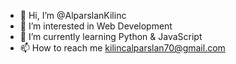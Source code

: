 - 👋 Hi, I’m @AlparslanKilinc
- 👀 I’m interested in Web Development
- 🌱 I’m currently learning Python & JavaScript
- 📫 How to reach me kilincalparslan70@gmail.com

<!---
AlparslanKilinc/AlparslanKilinc is a ✨ special ✨ repository because its `README.md` (this file) appears on your GitHub profile.
You can click the Preview link to take a look at your changes.
--->
